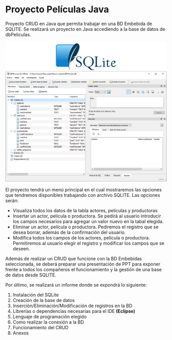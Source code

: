 # Proyecto Películas Java
Proyecto CRUD en Java que permita trabajar en una BD Embebida de SQLITE. Se realizará un proyecto en Java accediendo a la base de datos de dbPeliculas.

![](https://github.com/Ayoamaro/Proyecto_BDEmbebidas/blob/main/docs/images/dbBrowerSQLite.PNG?raw=true)

El proyecto tendrá un menú principal en el cual mostraremos las opciones que tendremos disponibles trabajando con archivo SQLITE. Las opciones serán:

- Visualiza todos los datos de la tabla actores, películas y productoras
- Insertar un actor, película o productora. Se pedirá al usuario introducir los campos necesarios para agregar un valor nuevo en la tabal elegida.
- Eliminar un actor, película o productora. Pediremos el registro que se desea borrar, además de la confirmación del usuario.
- Modifica todos los campos de los actores, película o productora. Permitiremos al usuario elegir el registro y modificar los campos que se deseen.

Además de realizar un CRUD que funcione con la BD Embebidas seleccionada, se deberá preparar una presentación de PPT para exponer frente a todos los compañeros el funcionamiento y la gestión de una base de datos desde SQLITE.

Por último, se realizará un informe donde se expondrá lo siguiente:

1. Instalación del SQLite
2. Creación de la base de datos
3. Inserción/Eliminación/Modificación de registros en la BD
4. Librerías o dependencias necesarias para el IDE **(Eclipse)**
5. Lenguaje de programación elegido
6. Como realizar la conexión a la BD
7. Funcionamiento del CRUD
8. Anexos
